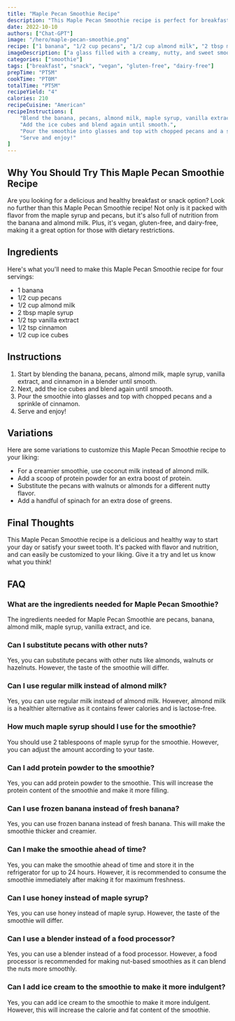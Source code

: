 ```yaml
---
title: "Maple Pecan Smoothie Recipe"
description: "This Maple Pecan Smoothie recipe is perfect for breakfast, or as a refreshing snack on a hot day. Made with maple syrup and pecans, this smoothie is packed with flavor and nutrition. Get the recipe here!"
date: 2022-10-10
authors: ["Chat-GPT"]
image: "/hero/maple-pecan-smoothie.png"
recipe: ["1 banana", "1/2 cup pecans", "1/2 cup almond milk", "2 tbsp maple syrup", "1/2 tsp vanilla extract", "1/2 tsp cinnamon", "1/2 cup ice cubes"]
imageDescription: ["a glass filled with a creamy, nutty, and sweet smoothie topped with chopped pecans and cinnamon"]
categories: ["smoothie"]
tags: ["breakfast", "snack", "vegan", "gluten-free", "dairy-free"]
prepTime: "PT5M"
cookTime: "PT0M"
totalTime: "PT5M"
recipeYield: "4"
calories: 210
recipeCuisine: "American"
recipeInstructions: [
    "Blend the banana, pecans, almond milk, maple syrup, vanilla extract, and cinnamon in a blender until smooth.",
    "Add the ice cubes and blend again until smooth.",
    "Pour the smoothie into glasses and top with chopped pecans and a sprinkle of cinnamon.",
    "Serve and enjoy!"
]
---
```


## Why You Should Try This Maple Pecan Smoothie Recipe

Are you looking for a delicious and healthy breakfast or snack option? Look no further than this Maple Pecan Smoothie recipe! Not only is it packed with flavor from the maple syrup and pecans, but it's also full of nutrition from the banana and almond milk. Plus, it's vegan, gluten-free, and dairy-free, making it a great option for those with dietary restrictions.

## Ingredients

Here's what you'll need to make this Maple Pecan Smoothie recipe for four servings:

- 1 banana
- 1/2 cup pecans
- 1/2 cup almond milk
- 2 tbsp maple syrup
- 1/2 tsp vanilla extract
- 1/2 tsp cinnamon
- 1/2 cup ice cubes

## Instructions

1. Start by blending the banana, pecans, almond milk, maple syrup, vanilla extract, and cinnamon in a blender until smooth.
2. Next, add the ice cubes and blend again until smooth.
3. Pour the smoothie into glasses and top with chopped pecans and a sprinkle of cinnamon.
4. Serve and enjoy!

## Variations

Here are some variations to customize this Maple Pecan Smoothie recipe to your liking:

- For a creamier smoothie, use coconut milk instead of almond milk.
- Add a scoop of protein powder for an extra boost of protein.
- Substitute the pecans with walnuts or almonds for a different nutty flavor.
- Add a handful of spinach for an extra dose of greens.

## Final Thoughts

This Maple Pecan Smoothie recipe is a delicious and healthy way to start your day or satisfy your sweet tooth. It's packed with flavor and nutrition, and can easily be customized to your liking. Give it a try and let us know what you think!

## FAQ

### What are the ingredients needed for Maple Pecan Smoothie?

The ingredients needed for Maple Pecan Smoothie are pecans, banana, almond milk, maple syrup, vanilla extract, and ice.

### Can I substitute pecans with other nuts?

Yes, you can substitute pecans with other nuts like almonds, walnuts or hazelnuts. However, the taste of the smoothie will differ.

### Can I use regular milk instead of almond milk?

Yes, you can use regular milk instead of almond milk. However, almond milk is a healthier alternative as it contains fewer calories and is lactose-free.

### How much maple syrup should I use for the smoothie?

You should use 2 tablespoons of maple syrup for the smoothie. However, you can adjust the amount according to your taste.

### Can I add protein powder to the smoothie?

Yes, you can add protein powder to the smoothie. This will increase the protein content of the smoothie and make it more filling.

### Can I use frozen banana instead of fresh banana?

Yes, you can use frozen banana instead of fresh banana. This will make the smoothie thicker and creamier.

### Can I make the smoothie ahead of time?

Yes, you can make the smoothie ahead of time and store it in the refrigerator for up to 24 hours. However, it is recommended to consume the smoothie immediately after making it for maximum freshness.

### Can I use honey instead of maple syrup?

Yes, you can use honey instead of maple syrup. However, the taste of the smoothie will differ.

### Can I use a blender instead of a food processor?

Yes, you can use a blender instead of a food processor. However, a food processor is recommended for making nut-based smoothies as it can blend the nuts more smoothly.

### Can I add ice cream to the smoothie to make it more indulgent?

Yes, you can add ice cream to the smoothie to make it more indulgent. However, this will increase the calorie and fat content of the smoothie.
